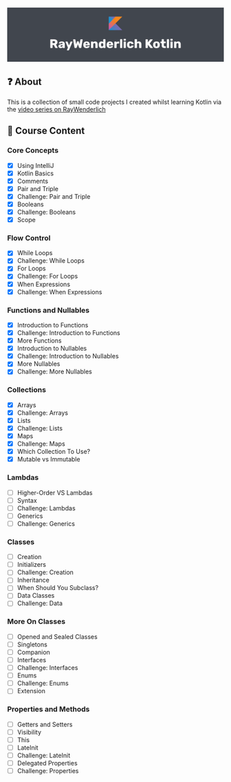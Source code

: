 ![](header.png)

## :question: About
This is a collection of small code projects I created whilst learning Kotlin via the [video series on RayWenderlich](https://videos.raywenderlich.com/courses/128-programming-in-kotlin/)

## :blue_book: Course Content
### Core Concepts
- [X] Using IntelliJ
- [X] Kotlin Basics
- [X] Comments
- [X] Pair and Triple
- [X] Challenge: Pair and Triple
- [X] Booleans
- [X] Challenge: Booleans
- [X] Scope

### Flow Control
- [X] While Loops
- [X] Challenge: While Loops
- [X] For Loops
- [X] Challenge: For Loops
- [X] When Expressions
- [X] Challenge: When Expressions

### Functions and Nullables
- [X] Introduction to Functions
- [X] Challenge: Introduction to Functions
- [X] More Functions
- [X] Introduction to Nullables
- [X] Challenge: Introduction to Nullables
- [X] More Nullables
- [X] Challenge: More Nullables

### Collections
- [X] Arrays
- [X] Challenge: Arrays
- [X] Lists
- [X] Challenge: Lists
- [X] Maps
- [X] Challenge: Maps
- [X] Which Collection To Use?
- [X] Mutable vs Immutable

### Lambdas
- [ ] Higher-Order VS Lambdas
- [ ] Syntax
- [ ] Challenge: Lambdas
- [ ] Generics
- [ ] Challenge: Generics

### Classes
- [ ] Creation
- [ ] Initializers
- [ ] Challenge: Creation
- [ ] Inheritance
- [ ] When Should You Subclass?
- [ ] Data Classes
- [ ] Challenge: Data

### More On Classes
- [ ] Opened and Sealed Classes
- [ ] Singletons
- [ ] Companion
- [ ] Interfaces
- [ ] Challenge: Interfaces
- [ ] Enums
- [ ] Challenge: Enums
- [ ] Extension

### Properties and Methods
- [ ] Getters and Setters
- [ ] Visibility
- [ ] This
- [ ] LateInit
- [ ] Challenge: LateInit
- [ ] Delegated Properties
- [ ] Challenge: Properties
